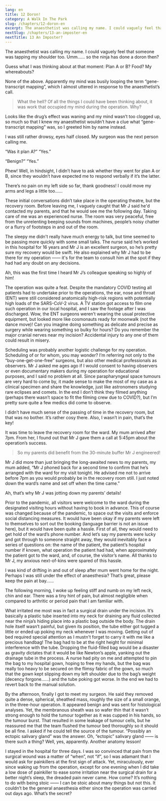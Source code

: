 ```yaml
---
lang: en
title: 12 Doron!
category: A Walk In The Park
slug: /chapters/12-doron-en
excerpt: The anaesthetist was calling my name. I could vaguely feel that someone was tapping my shoulder too.
nextSlug: /chapters/13-an-imposter-en
nextTitle: 13 An Imposter?
---
```


The anaesthetist was calling my name. I could vaguely feel that someone was tapping my shoulder too. Umm...... so the ninja has done a doron then?
 
Guess what I was thinking about at that moment: Plan A or B? Food? My whereabouts?
 
None of the above. Apparently my mind was busily looping the term “gene-transcript mapping”, which I almost uttered in response to the anaesthetist’s call.
 
>What the hell? Of all the things I could have been thinking about, it was work that occupied my mind during the operation. Why?
 
Looks like the drug’s effect was waning and my mind wasn’t too clogged up, so much so that I knew my anaesthetist wouldn’t have a clue what “gene-transcript mapping” was, so I greeted him by name instead.
 
I was still rather drowsy, eyes half closed. My surgeon was the next person calling me.
 
“Was it plan A?”
“Yes.”
 
“Benign?”
“Yes.”
 
Phew! Well, in hindsight, I didn’t have to ask whether they went for plan A or B, since they wouldn’t have expected me to respond verbally if it’s the latter.

There’s no pain on my left side so far, thank goodness! I could move my arms and legs a little too......

These initial conversations didn’t take place in the operating theatre, but the recovery room. Before leaving me, I vaguely caught that Mr J said he'd contacted my parents, and that he would see me the following day. Taking care of me was an experienced nurse. The room was very peaceful, free from the unrelenting beeping sounds from machines, people’s noisy chatter or a flurry of footsteps in and out of the room. 

The sleepy me didn't really have much energy to talk, but time seemed to be passing more quickly with some small talks. The nurse said he’s worked in this hospital for 16 years and Mr J is an excellent surgeon, so he’s pretty sure my recovery would be swift. He also explained why Mr J had to be there for my operation —— it's for the team to consult him at the spot if they had had any doubt on any decisions.

Ah, this was the first time I heard Mr J’s colleague speaking so highly of him!

The operation was quite a feat. Despite the mandatory COVID testing all patients had to undertake prior to the operations, the ear, nose and throat (ENT) were still considered anatomically high-risk regions with potentially high loads of the SARS-CoV-2 virus. A TV station got access to film one such operation in our local hospital, and I saw the footage after I was discharged. Wow, the ENT surgeons weren’t wearing the usual protective equipment, but looked more like cosmonauts ready for moonwalk (not the dance move)! Can you imagine doing something as delicate and precise as surgery while wearing something so bulky for hours? Do you remember the major cranial nerves near my incision? Accidental injury to any one of them could result in misery.

Scheduling was probably another logistic challenge for my operation. Scheduling of or for whom, you may wonder? I’m referring not only to the “buy-one-get-one-free” surgeons, but also other medical professionals as observers. Mr J asked me ages ago if I would consent to having observers or even documentary makers during my operation for educational purposes, and I said no problem at all. Since parapharyngeal space tumours are very hard to come by, it made sense to make the most of my case as a clinical specimen and share the knowledge, just like astronomers studying rare eclipses and comets. In the end I don’t think they filmed anything (perhaps there wasn’t space to fit the filming crew due to COVID?), but I’m pretty sure quite a few medics did come to observe.

I didn’t have much sense of the passing of time in the recovery room, but that was no bother. It’s rather cosy there. Also, I wasn’t in pain, that’s the key!

It was time to leave the recovery room for the ward.  My mum arrived after 7pm. From her, I found out that Mr J gave them a call at 5:45pm about the operation’s success.

>So my parents did benefit from the 30-minute buffer Mr J engineered!

Mr J did more than just bringing the long-awaited news to my parents, my mum added, “Mr J phoned back for a second time to confirm that he’s arranged with the ward for my visit tonight. He advised me not to arrive before 7pm as you would probably be in the recovery room still. I just noted down the ward’s name and set off when the time came.”

Ah, that’s why Mr J was jotting down my parents’ details!

Prior to the pandemic, all visitors were welcome to the ward during the designated visiting hours without having to book in advance. This of course was changed because of the pandemic, to space out the visits and enforce social distancing measures. It would have been okay if my parents were left to themselves to sort out the booking (language barrier is not an issue here), but it would have been quite a hassle. First of all, they would need to get hold of the ward’s phone number. And let’s say my parents were lucky and got through to someone straight away, they would inevitably face a series of questions on: the name of the patient, the patient’s hospital number if known, what operation the patient had had, when approximately the patient got to the ward, and, of course, the visitor’s name. All thanks to Mr J, my anxious next-of-kins were spared of this hassle.

I was kind of drifting in and out of sleep after mum went home for the night. Perhaps I was still under the effect of anaesthesia? That’s great, please keep the pain at bay......

The following morning, I woke up feeling stiff and numb on my left neck, chin and ear. There was a tiny hint of pain, but almost negligible when compared to arthritic or period pain that I am familiar with.

What irritated me most was in fact a surgical drain under the incision. It’s basically a plastic tube inserted into my neck for draining any fluid collected near the ninja’s hiding place into a plastic bag outside the body. The drain hole itself wasn’t painful, but given its position, the tube either got tugged a little or ended up poking my neck whenever I was moving. Getting out of bed required special attention as I mustn't forget to carry it with me like a precious handbag! The bag had to be at the right height for minimal interference with the tube. Dropping the fluid-filled bag would be a disaster as gravity dictates that it would be like Newton’s apple, yanking out the drainage tube in the process. A nurse had pity on me and attempted to pin the bag to my hospital gown, hoping to free my hands, but the bag was really too heavy to be secured on the flimsy fabric of the gown, so much that the gown kept slipping down my left shoulder due to the bag’s weight (decency forgone......) and the tube poking got worse. In the end we had to revert back to the manual solution.

By the afternoon, finally I got to meet my surgeon. He said they removed quite a dense, spherical, sheathed mass, roughly the size of a small orange, in the three-hour operation. It appeared benign and was sent for histological analyses. Yet, the membranous sheath was so wafer thin that it wasn’t strong enough to hold the tumour together as it was cupped in his hands, so the tumour burst. That resulted in some leakage of tumour cells, but he reassured me that the team flushed the tumour bed thoroughly so it should be all fine. I asked if he could tell the source of the tumour. “Possibly an ectopic salivary gland” was the answer. Oh, “ectopic” salivary gland —— is there such a thing? Well, yes, apparently. Another anatomy lesson!

I stayed in the hospital for three days. I was so convinced that pain from the surgical wound was a matter of “when”, not “if”, so I was adamant that I would ask for painkillers at the first sign of attack. Yet, miraculously, ever since waking up from the operation, except for one evening when I did take a low dose of painkiller to ease some irritation near the surgical drain for a better night’s sleep, the dreaded pain never came. How come? It’s nothing to do with being stoic —— I can be stoic about many things but not this. It couldn’t be the general anaesthesia either since the operation was carried out days ago. What’s the secret?
